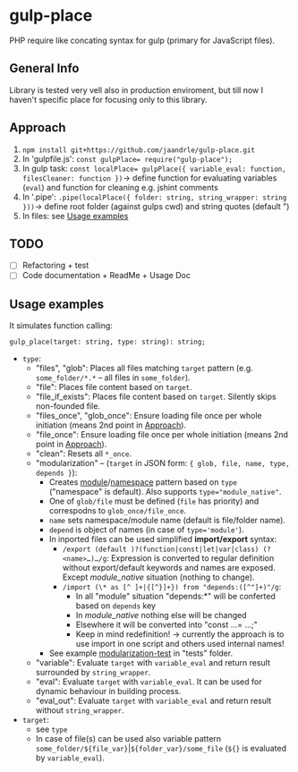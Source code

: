 # gulp-place
PHP require like concating syntax for gulp (primary for JavaScript files).

## General Info
Library is tested very vell also in production enviroment, but till now I haven't specific place for focusing only to this library.

## Approach
1. `npm install git+https://github.com/jaandrle/gulp-place.git`
1. In 'gulpfile.js': `const gulpPlace= require("gulp-place");`
1. In gulp task: `const localPlace= gulpPlace({ variable_eval: function, filesCleaner: function })`→ define function for evaluating variables (`eval`) and function for cleaning e.g. jshint comments
1. In '.pipe': `.pipe(localPlace({ folder: string, string_wrapper: string }))`→ define root folder (against gulps cwd) and string quotes (default ")
1. In files: see [Usage examples](#usage-examples)

## TODO
- [ ] Refactoring + test
- [ ] Code documentation + ReadMe + Usage Doc

## Usage examples
It simulates function calling:
```JavaScipt
gulp_place(target: string, type: string): string;
```
- `type`:
    - "files", "glob": Places all files matching `target` pattern (e.g. `some_folder/*.*` – all files in `some_folder`).
    - "file": Places file content based on `target`.
    - "file_if_exists": Places file content based on `target`. Silently skips non-founded file.
    - "files_once", "glob_once": Ensure loading file once per whole initiation (means 2nd point in [Approach](#approach)).
    - "file_once": Ensure loading file once per whole initiation (means 2nd point in [Approach](#approach)).
    - "clean": Resets all `*_once`.
    - "modularization" – (`target` in JSON form: `{ glob, file, name, type, depends }`):
        - Creates [module](./templates/module.js)/[namespace](./templates/namespace.js) pattern based on `type` ("namespace" is default). Also supports `type="module_native"`.
        - One of `glob/file` must be defined (`file` has priority) and correspodns to `glob_once/file_once`.
        - `name` sets namespace/module name (default is file/folder name).
        - `depend` is object of names (in case of `type='module'`).
        - In inported files can be used simplified **import/export** syntax:
            - `/export (default )?(function|const|let|var|class) (?<name>…)…/g`: Expression is converted to regular definition without export/default keywords and names are exposed. Except *module_native* situation (nothing to change).
            - `/import (\* as [^ ]+|{[^}]+}) from "depends:([^"]+)"/g`:
                - In all "module" situation "depends:*" will be conferted based on `depends` key
                - In *module_native* nothing else will be changed
                - Elsewhere it will be converted into "const …= …;"
                - Keep in mind redefinition! → currently the approach is to use import in one script and others used internal names!
        - See example [modularization-test](./test/modularization-test/) in "tests" folder.
    - "variable": Evaluate `target` with `variable_eval` and return result surrounded by `string_wrapper`.
    - "eval": Evaluate `target` with `variable_eval`. It can be used for dynamic behaviour in building process.
    - "eval_out": Evaluate `target` with `variable_eval` and return result without `string_wrapper`.
- `target`:
    - see `type`
    - In case of file(s) can be used also variable pattern `some_folder/${file_var}`|`${folder_var}/some_file` (`${}` is evaluated by `variable_eval`).